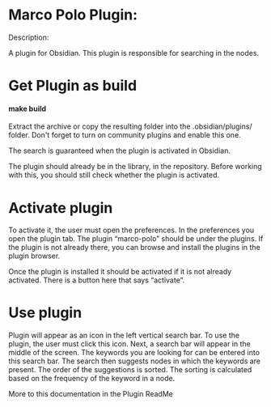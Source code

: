 # Marco Polo Plugin:

Description:

A plugin for Obsidian. This plugin is responsible for searching in the nodes.

# Get Plugin as build

#### make build

Extract the archive or copy the resulting folder into the .obsidian/plugins/ folder. Don't forget to turn on community plugins and enable this one.

The search is guaranteed when the plugin is activated in Obsidian.

The plugin should already be in the library, in the repository. Before working with this, you should still check whether the plugin is activated.

# Activate plugin

To activate it, the user must open the preferences. In the preferences you open the plugin tab. The plugin “marco-polo” should be under the plugins. If the plugin is not already there, you can browse and install the plugins in the plugin browser.

Once the plugin is installed it should be activated if it is not already activated. There is a button here that says “activate”.

# Use plugin

Plugin will appear as an icon in the left vertical search bar. To use the plugin, the user must click this icon. Next, a search bar will appear in the middle of the screen. The keywords you are looking for can be entered into this search bar. The search then suggests nodes in which the keywords are present. The order of the suggestions is sorted. The sorting is calculated based on the frequency of the keyword in a node.

More to this documentation in the Plugin ReadMe
